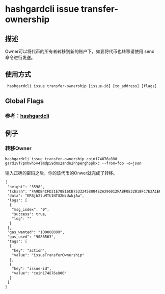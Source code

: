 # hashgardcli issue transfer-ownership

## 描述
Owner可以将代币的所有者转移到新的账户下，如要将代币也转移请使用 send 命令进行发送。
## 使用方式
```
 hashgardcli issue transfer-ownership [issue-id] [to_address] [flags]
```
## Global Flags

 ### 参考：[hashgardcli](../README.md)

## 例子
### 转移Owner
```shell
hashgardcli issue transfer-ownership coin174876e800 gard1vf7pnhwh5v4lmdp59dms2andn2hhperghppkxc --from=foo -o=json
```
输入正确的密码之后，你的该代币的Onwer就完成了转移。
```txt
{
 "height": "3598",
 "txhash": "FA9DB4CFD21E70E16CB75332458004E2A296012FABF0B32018FC7E2A1E02EEC0",
 "data": "ERBjb2luMTU1NTU2NzUwNjAw",
 "logs": [
  {
   "msg_index": "0",
   "success": true,
   "log": ""
  }
 ],
 "gas_wanted": "100000000",
 "gas_used": "9086563",
 "tags": [
  {
   "key": "action",
   "value": "issueTransferOwnership"
  },
  {
   "key": "issue-id",
   "value": "coin174876e800"
  }
 ]
}
```
